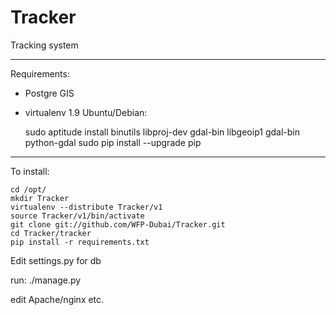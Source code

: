 Tracker
=======

Tracking system
***
Requirements:

* Postgre GIS
* virtualenv 1.9
Ubuntu/Debian:


    sudo aptitude install binutils libproj-dev gdal-bin libgeoip1 gdal-bin python-gdal 
    sudo pip install --upgrade pip

****
To install:


    cd /opt/
    mkdir Tracker
    virtualenv --distribute Tracker/v1
    source Tracker/v1/bin/activate
    git clone git://github.com/WFP-Dubai/Tracker.git
    cd Tracker/tracker
    pip install -r requirements.txt

Edit settings.py for db

run:
    ./manage.py

edit Apache/nginx etc.

